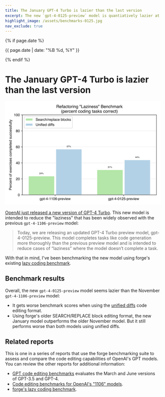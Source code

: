 ```yaml
---
title: The January GPT-4 Turbo is lazier than the last version
excerpt: The new `gpt-4-0125-preview` model is quantiatively lazier at coding than previous GPT-4 versions, according to a new "laziness" benchmark.
highlight_image: /assets/benchmarks-0125.jpg
nav_exclude: true
---
```

{% if page.date %}
<p class="post-date">{{ page.date | date: "%B %d, %Y" }}</p>
{% endif %}

# The January GPT-4 Turbo is lazier than the last version

[![benchmark results](/assets/benchmarks-0125.svg)](https://forge.chat/assets/benchmarks-0125.svg)

[OpenAI just released a new version of GPT-4 Turbo](https://openai.com/blog/new-embedding-models-and-api-updates).
This new model is intended to reduce the "laziness" that has been widely observed with the previous `gpt-4-1106-preview` model:

> Today, we are releasing an updated GPT-4 Turbo preview model, gpt-4-0125-preview. This model completes tasks like code generation more thoroughly than the previous preview model and is intended to reduce cases of “laziness” where the model doesn’t complete a task.

With that in mind, I've been benchmarking the new model using
forge's existing
[lazy coding benchmark](https://forge.chat/docs/unified-diffs.html).

## Benchmark results

Overall,
the new `gpt-4-0125-preview` model seems lazier
than the November `gpt-4-1106-preview` model:

- It gets worse benchmark scores when using the [unified diffs](https://forge.chat/docs/unified-diffs.html) code editing format.
- Using forge's older SEARCH/REPLACE block editing format, the new January model outperforms the older November model. But it still performs worse than both models using unified diffs.

## Related reports

This is one in a series of reports
that use the forge benchmarking suite to assess and compare the code
editing capabilities of OpenAI's GPT models.
You can review the other reports
for additional information:

- [GPT code editing benchmarks](https://forge.chat/docs/benchmarks.html) evaluates the March and June versions of GPT-3.5 and GPT-4.
- [Code editing benchmarks for OpenAI's "1106" models](https://forge.chat/docs/benchmarks-1106.html).
- [forge's lazy coding benchmark](https://forge.chat/docs/unified-diffs.html).


